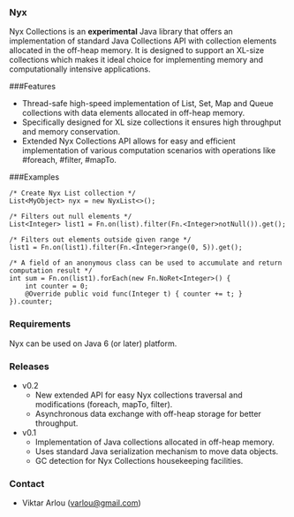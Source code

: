 ### Nyx

Nyx Collections is an **experimental** Java library that offers an implementation of standard Java Collections API with collection elements allocated in the off-heap memory. It is designed to support an XL-size collections which makes it ideal choice for implementing memory and computationally intensive applications.

###Features
* Thread-safe high-speed implementation of List, Set, Map and Queue collections with data elements allocated in off-heap memory. 
* Specifically designed for XL size collections it ensures high throughput and memory conservation.
* Extended Nyx Collections API allows for easy and efficient implementation of various computation scenarios with operations like #foreach, #filter, #mapTo.  

###Examples
```
/* Create Nyx List collection */
List<MyObject> nyx = new NyxList<>();

/* Filters out null elements */
List<Integer> list1 = Fn.on(list).filter(Fn.<Integer>notNull()).get();

/* Filters out elements outside given range */
list1 = Fn.on(list1).filter(Fn.<Integer>range(0, 5)).get();

/* A field of an anonymous class can be used to accumulate and return computation result */
int sum = Fn.on(list1).forEach(new Fn.NoRet<Integer>() {
	int counter = 0;
	@Override public void func(Integer t) { counter += t; }
}).counter;
```
### Requirements

Nyx can be used on Java 6 (or later) platform.

### Releases

* v0.2
	- New extended API for easy Nyx collections traversal and modifications (foreach, mapTo, filter).
	- Asynchronous data exchange with off-heap storage for better throughput. 
* v0.1
	- Implementation of Java collections allocated in off-heap memory. 
	- Uses standard Java serialization mechanism to move data objects.
	- GC detection for Nyx Collections housekeeping facilities.

### Contact

* Viktar Arlou (varlou@gmail.com)
